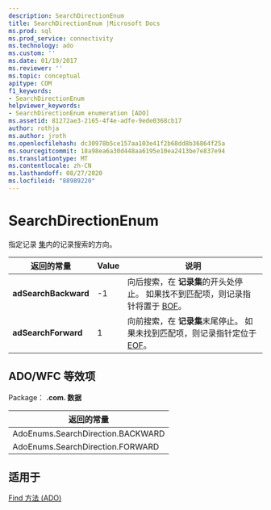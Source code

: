 ```yaml
---
description: SearchDirectionEnum
title: SearchDirectionEnum |Microsoft Docs
ms.prod: sql
ms.prod_service: connectivity
ms.technology: ado
ms.custom: ''
ms.date: 01/19/2017
ms.reviewer: ''
ms.topic: conceptual
apitype: COM
f1_keywords:
- SearchDirectionEnum
helpviewer_keywords:
- SearchDirectionEnum enumeration [ADO]
ms.assetid: 81272ae3-2165-4f4e-adfe-9ede0368cb17
author: rothja
ms.author: jroth
ms.openlocfilehash: dc30978b5ce157aa103e41f2b68dd8b36864f25a
ms.sourcegitcommit: 18a98ea6a30d448aa6195e10ea2413be7e837e94
ms.translationtype: MT
ms.contentlocale: zh-CN
ms.lasthandoff: 08/27/2020
ms.locfileid: "88989220"
---
```

# <a name="searchdirectionenum"></a>SearchDirectionEnum
指定记录 [集](./recordset-object-ado.md)内的记录搜索的方向。  
  
|返回的常量|Value|说明|  
|--------------|-----------|-----------------|  
|**adSearchBackward**|-1|向后搜索，在 **记录集**的开头处停止。 如果找不到匹配项，则记录指针将置于 [BOF](./bof-eof-properties-ado.md)。|  
|**adSearchForward**|1|向前搜索，在 **记录集**末尾停止。 如果未找到匹配项，则记录指针定位于 [EOF](./bof-eof-properties-ado.md)。|  
  
## <a name="adowfc-equivalent"></a>ADO/WFC 等效项  
 Package： **.com. 数据**  
  
|返回的常量|  
|--------------|  
|AdoEnums.SearchDirection.BACKWARD|  
|AdoEnums.SearchDirection.FORWARD|  
  
## <a name="applies-to"></a>适用于  
 [Find 方法 (ADO)](./find-method-ado.md)